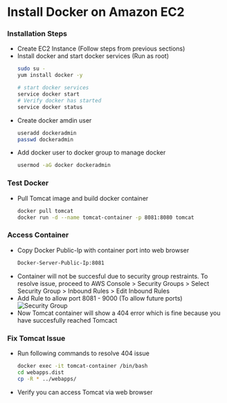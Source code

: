 # Install Docker on Amazon EC2
### Installation Steps
- Create EC2 Instance (Follow steps from previous sections)
- Install docker and start docker services (Run as root)
  ```sh
  sudo su -
  yum install docker -y

  # start docker services
  service docker start
  # Verify docker has started
  service docker status
  ```
- Create docker amdin user
  ```sh
  useradd dockeradmin
  passwd dockeradmin
  ```
- Add docker user to docker group to manage docker
  ```sh
  usermod -aG docker dockeradmin

### Test Docker
- Pull Tomcat image and build docker container
  ```sh
  docker pull tomcat
  docker run -d --name tomcat-container -p 8081:8080 tomcat
  ```
### Access Container
- Copy Docker Public-Ip with container port into web browser
  ```sh
  Docker-Server-Public-Ip:8081
  ```
- Container will not be succesful due to security group restraints. To resolve issue, proceed to AWS Console > Security Groups > Select Security Group > Inbound Rules > Edit Inbound Rules
- Add Rule to allow port 8081 - 9000 (To allow future ports)
![Security Group](https://github.com/RyanADouglas/DevOpsProject/assets/136330853/9f494556-8bf2-4d57-8c89-978e443a9bb3)
- Now Tomcat container will show a 404 error which is fine because you have succesfully reached Tomcact

### Fix Tomcat Issue
- Run following commands to resolve 404 issue
  ```sh
  docker exec -it tomcat-container /bin/bash
  cd webapps.dist
  cp -R * ../webapps/
  ```
- Verify you can access Tomcat via web browser
  
